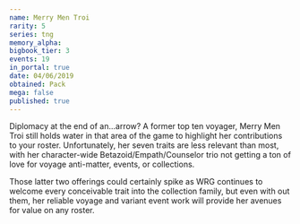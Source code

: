```yaml
---
name: Merry Men Troi
rarity: 5
series: tng
memory_alpha:
bigbook_tier: 3
events: 19
in_portal: true
date: 04/06/2019
obtained: Pack
mega: false
published: true
---
```


Diplomacy at the end of an...arrow? A former top ten voyager, Merry Men Troi still holds water in that area of the game to highlight her contributions to your roster. Unfortunately, her seven traits are less relevant than most, with her character-wide Betazoid/Empath/Counselor trio not getting a ton of love for voyage anti-matter, events, or collections.

Those latter two offerings could certainly spike as WRG continues to welcome every conceivable trait into the collection family, but even with out them, her reliable voyage and variant event work will provide her avenues for value on any roster.

